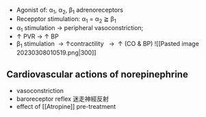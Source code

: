 - Agonist of: α<sub>1</sub>, α<sub>2</sub>, β<sub>1</sub> adrenoreceptors
- Recepptor stimulation: α<sub>1</sub> = α<sub>2</sub> ≧ β<sub>1</sub>
- α<sub>1</sub> stimulation → peripheral vasoconstriction;
- ↑ PVR → ↑ BP
- β<sub>1</sub> stimulation  → ↑contractility   →  ↑ (CO & BP)
![[Pasted image 20230308010519.png\|300]]
## Cardiovascular actions of norepinephrine
- vasoconstriction 
- baroreceptor reflex 迷走神經反射
- effect of [[Atropine]] pre-treatment